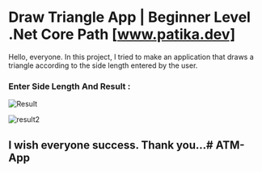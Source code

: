 ﻿# Draw Triangle App | Beginner Level .Net Core Path [www.patika.dev]

Hello, everyone. In this project, I tried to make an application that draws a triangle according to the side length entered by the user.

### Enter Side Length And Result :

![Result](https://github.com/ytcaglar/DrawTriangle/assets/93604446/0fd504e3-9810-4e31-8459-f8c7d254ea76)

![result2](https://github.com/ytcaglar/DrawTriangle/assets/93604446/298f1f15-7ff0-4341-a03b-46d872e1fc53)


## I wish everyone success. Thank you...# ATM-App

